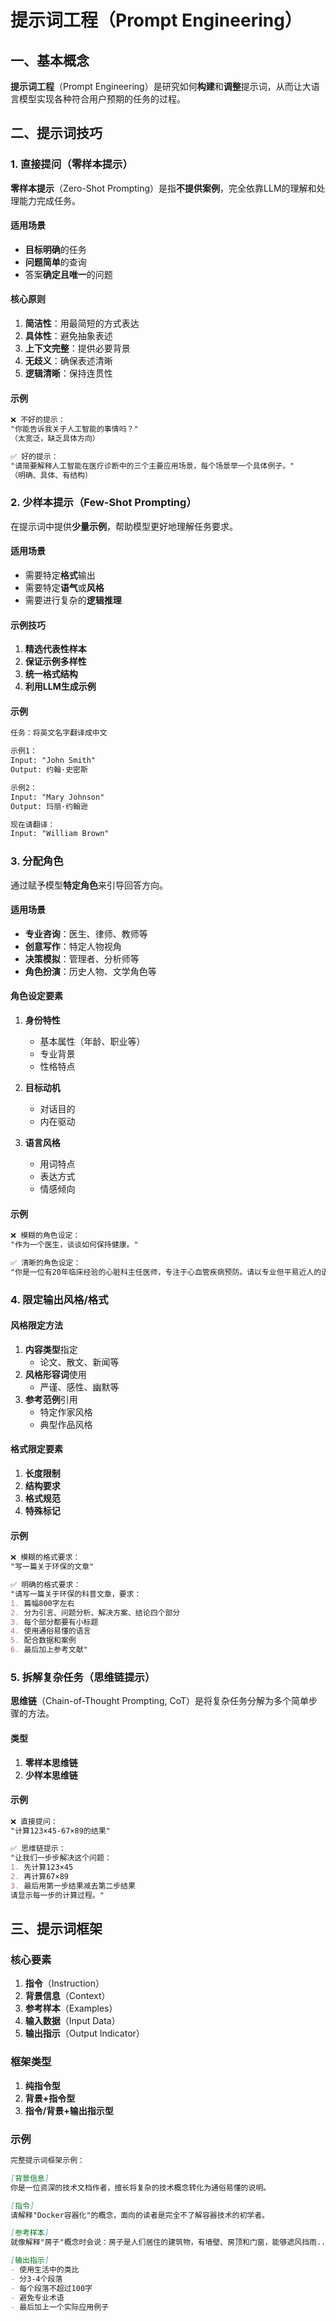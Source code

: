 # 提示词工程（Prompt Engineering）

## 一、基本概念

**提示词工程**（Prompt Engineering）是研究如何**构建**和**调整**提示词，从而让大语言模型实现各种符合用户预期的任务的过程。

## 二、提示词技巧

### 1. 直接提问（零样本提示）

**零样本提示**（Zero-Shot Prompting）是指**不提供案例**，完全依靠LLM的理解和处理能力完成任务。

#### 适用场景
- **目标明确**的任务
- **问题简单**的查询
- 答案**确定且唯一**的问题

#### 核心原则
1. **简洁性**：用最简短的方式表达
2. **具体性**：避免抽象表述
3. **上下文完整**：提供必要背景
4. **无歧义**：确保表述清晰
5. **逻辑清晰**：保持连贯性

#### 示例
```markdown
❌ 不好的提示：
"你能告诉我关于人工智能的事情吗？"
（太宽泛，缺乏具体方向）

✅ 好的提示：
"请简要解释人工智能在医疗诊断中的三个主要应用场景，每个场景举一个具体例子。"
（明确、具体、有结构）
```

### 2. 少样本提示（Few-Shot Prompting）

在提示词中提供**少量示例**，帮助模型更好地理解任务要求。

#### 适用场景
- 需要特定**格式**输出
- 需要特定**语气**或**风格**
- 需要进行复杂的**逻辑推理**

#### 示例技巧
1. **精选代表性样本**
2. **保证示例多样性**
3. **统一格式结构**
4. **利用LLM生成示例**

#### 示例
```markdown
任务：将英文名字翻译成中文

示例1：
Input: "John Smith"
Output: 约翰·史密斯

示例2：
Input: "Mary Johnson"
Output: 玛丽·约翰逊

现在请翻译：
Input: "William Brown"
```

### 3. 分配角色

通过赋予模型**特定角色**来引导回答方向。

#### 适用场景
- **专业咨询**：医生、律师、教师等
- **创意写作**：特定人物视角
- **决策模拟**：管理者、分析师等
- **角色扮演**：历史人物、文学角色等

#### 角色设定要素
1. **身份特性**
   - 基本属性（年龄、职业等）
   - 专业背景
   - 性格特点

2. **目标动机**
   - 对话目的
   - 内在驱动

3. **语言风格**
   - 用词特点
   - 表达方式
   - 情感倾向

#### 示例
```markdown
❌ 模糊的角色设定：
"作为一个医生，谈谈如何保持健康。"

✅ 清晰的角色设定：
"你是一位有20年临床经验的心脏科主任医师，专注于心血管疾病预防。请以专业但平易近人的语气，为一位35岁的IT工作者提供详细的心脏健康建议，特别关注久坐办公的风险和预防措施。"
```

### 4. 限定输出风格/格式

#### 风格限定方法
1. **内容类型**指定
   - 论文、散文、新闻等
2. **风格形容词**使用
   - 严谨、感性、幽默等
3. **参考范例**引用
   - 特定作家风格
   - 典型作品风格

#### 格式限定要素
1. **长度限制**
2. **结构要求**
3. **格式规范**
4. **特殊标记**

#### 示例
```markdown
❌ 模糊的格式要求：
"写一篇关于环保的文章"

✅ 明确的格式要求：
"请写一篇关于环保的科普文章，要求：
1. 篇幅800字左右
2. 分为引言、问题分析、解决方案、结论四个部分
3. 每个部分都要有小标题
4. 使用通俗易懂的语言
5. 配合数据和案例
6. 最后加上参考文献"
```

### 5. 拆解复杂任务（思维链提示）

**思维链**（Chain-of-Thought Prompting, CoT）是将复杂任务分解为多个简单步骤的方法。

#### 类型
1. **零样本思维链**
2. **少样本思维链**

#### 示例
```markdown
❌ 直接提问：
"计算123×45-67×89的结果"

✅ 思维链提示：
"让我们一步步解决这个问题：
1. 先计算123×45
2. 再计算67×89
3. 最后用第一步结果减去第二步结果
请显示每一步的计算过程。"
```

## 三、提示词框架

### 核心要素
1. **指令**（Instruction）
2. **背景信息**（Context）
3. **参考样本**（Examples）
4. **输入数据**（Input Data）
5. **输出指示**（Output Indicator）

### 框架类型
1. **纯指令型**
2. **背景+指令型**
3. **指令/背景+输出指示型**

### 示例
```markdown
完整提示词框架示例：

[背景信息]
你是一位资深的技术文档作者，擅长将复杂的技术概念转化为通俗易懂的说明。

[指令]
请解释"Docker容器化"的概念，面向的读者是完全不了解容器技术的初学者。

[参考样本]
就像解释"房子"概念时会说：房子是人们居住的建筑物，有墙壁、房顶和门窗，能够遮风挡雨...

[输出指示]
- 使用生活中的类比
- 分3-4个段落
- 每个段落不超过100字
- 避免专业术语
- 最后加上一个实际应用例子
```
